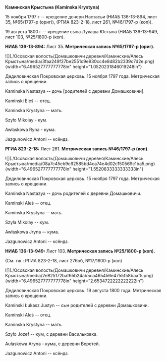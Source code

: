 **Каминская Крыстына (Kaminska Krystyna)**

15 ноября 1797 г -- крещение дочери Настасьи (НИАБ 136-13-894, лист 35,
№65/1797-р (ориг)), (РГИА 823-2-18, лист 261, №46/1797-р (коп)).

19 августа 1800 г -- крещение сына Лукаша Юстына (НИАБ 136-13-949, лист
103, №25/1800-р (коп).

**НИАБ 136-13-894:** Лист 35. **Метрическая запись №65/1797-р (ориг).**

![](./Осовская волость/Домашковичи деревня/Каминские/Алесь Крыстына/media/3faa249f27be2551c9e930cc4e8d82b2339c7d2e.png){width="6.496527777777778in"
height="1.0520231846019248in"}

Дедиловичская Покровская церковь. 15 ноября 1797 года. Метрическая
запись о крещении.

Kaminska Nastazya -- дочь \[родителей с деревни Домашковичи\].

Kaminski Eleś -- отец.

Kaminska Krystyna -- мать.

Szyło Mikolay - кум.

Awłaskowa Ryna - кума.

Jazgunowicz Antoni -- ксёндз.

**РГИА 823-2-18:** Лист 261. **Метрическая запись №46/1797-р (коп).**

![](./Осовская волость/Домашковичи деревня/Каминские/Алесь Крыстына/media/08a7c45eb9c62585bd4ca74e4d02c150569c1ba5.png){width="6.496527777777778in"
height="1.5520833333333333in"}

Дедиловичская Покровская церковь. 15 ноября 1797 года. Метрическая
запись о крещении.

Kaminska Nastazya -- дочь родителей с деревни Домашковичи.

Kaminski Aleś -- отец.

Kaminska Krystyna -- мать.

Szyła Mikołay -- кум.

Awłaskowa Jryna -- кума.

Jazgunowicz Antoni -- ксёндз.

**НИАБ 136-13-949:** Лист 103. **Метрическая запись №25/1800-р (коп).**

(См. тж.: РГИА 823-2-18, лист 276об, №17/1800-р (коп)

![](./Осовская волость/Домашковичи деревня/Каминские/Алесь Крыстына/media/2e825172baf65b24ab5ca465456e4755f58baaf5.png){width="6.496527777777778in"
height="2.6534722222222222in"}

Дедиловичская Покровская церковь. 19 августа 1800 года. Метрическая
запись о крещении.

Kaminski Łukasz Justyn -- сын родителей с деревни Домашковичи.

Kaminski Aleś -- отец.

Kaminska Krystyna -- мать.

Szyło Jozef -- кум, с деревни Васильковка.

Aułaskowa Aryna - кума, с деревни Веретей.

Jazgunowicz Antoni -- ксёндз.
